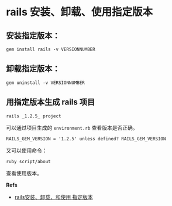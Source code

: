 # rails 安装、卸载、使用指定版本

## 安装指定版本：

    gem install rails -v VERSIONNUMBER

## 卸载指定版本：

    gem uninstall -v VERSIONNUMBER

## 用指定版本生成 rails 项目

    rails _1.2.5_ project

可以通过项目生成的 `environment.rb` 查看版本是否正确。

    RAILS_GEM_VERSION = '1.2.5' unless defined? RAILS_GEM_VERSION

又可以使用命令：

    ruby script/about

查看使用版本。

**Refs**

 * [rails安装、卸载、和使用 指定版本](http://fsjoy.blog.51cto.com/318484/100660)
